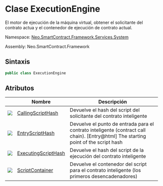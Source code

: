 # Clase ExecutionEngine

El motor de ejecución de la máquina virtual, obtener el solicitante del contrato actua y el contenedor de ejecución de contrato actual.

Namespace: [Neo.SmartContract.Framework.Services.System](../System.md)

Assembly: Neo.SmartContract.Framework

## Sintaxis

```c#
public class ExecutionEngine
```

## Atributos

| | Nombre | Descripción |
| ---------------------------------------- | ---------------------------------------- | -------------------------- |
| ![](https://i-msdn.sec.s-msft.com/dynimg/IC74937.jpeg) | [CallingScriptHash](ExecutionEngine/CallingScriptHash.md) | Devuelve el hash del script del solicitante del contrato inteligente |
| ![](https://i-msdn.sec.s-msft.com/dynimg/IC74937.jpeg) | [EntryScriptHash](ExecutionEngine/EntryScriptHash.md) | Devuelve el punto de entrada para el contrato inteligente (contract call chain). [Entry@html] The starting point of the script hash |
| ![](https://i-msdn.sec.s-msft.com/dynimg/IC74937.jpeg) | [ExecutingScriptHash](ExecutionEngine/ExecutingScriptHash.md) | Devuelve el hash del script de la ejecución del contrato inteligente
| ![](https://i-msdn.sec.s-msft.com/dynimg/IC74937.jpeg) | [ScriptContainer](ExecutionEngine/ScriptContainer.md) | Devuelve el contenedor del script para el contrato inteligente (los primeros desencadenadores)
